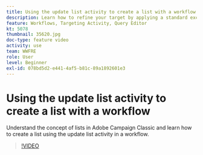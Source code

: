 ```yaml
---
title: Using the update list activity to create a list with a workflow
description: Learn how to refine your target by applying a standard exclusion to a workflow. You will also learn how to create predefined filters and how to trouble shoot your workflow.
feature: Workflows, Targeting Activity, Query Editor
kt: 5078
thumbnail: 35620.jpg
doc-type: feature video
activity: use
team: WWFRE
role: User
level: Beginner
exl-id: 078bd5d2-e441-4af5-b81c-89a1892601e3
---
```

# Using the update list activity to create a list with a workflow

Understand the concept of lists in Adobe Campaign Classic and learn how to create a list using the update list activity in a workflow.

>[!VIDEO](https://video.tv.adobe.com/v/35620?quality=12&learn=on)

